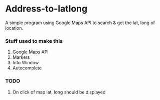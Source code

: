 # Address-to-latlong


A simple program using Google Maps API to search & get the lat, long of location.



### Stuff used to make this

1. Google Maps API
2. Markers
3. Info Window
4. Autocomplete


### TODO

1. On click of map lat, long should be displayed

